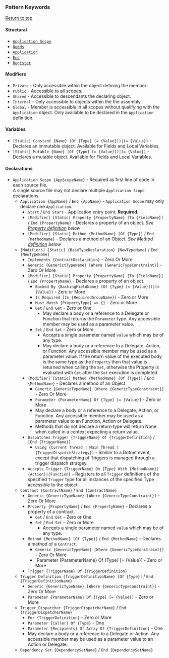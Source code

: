 ### Pattern Keywords

[Return to top](#pattern-programming-language)

#### Structural

* [`Application Scope`](#Application-Scope-Keyword)
* [`Needs`](#Needs-Keyword)
* [`Application`](#Application-Keyword)
* [`End`](#End-Keyword)
* [`Register`](#Register-Keyword)

#### Modifiers

* `Private` - Only accessible within the object defining the member.
* `Public` - Accessible to all scopes.
* `Shared` - Accessible to descendants the declaring object.
* `Internal` - Only accessible to objects within the the assembly.
* `Global` - Member is accessible in all scopes without qualifying with the `Application` object.  Only available to be declared in the `Application` definition.

#### Variables

* `[Static] Constant {Name} (Of {Type} [= {Value}])|(= {Value})` - Declares an immutable object.  Available for Fields and Local Variables.
* `[Static] Mutable {Name} (Of {Type} [= {Value}])|(= {Value})` - Declares a mutable object.  Available for Fields and Local Variables.

#### Declarations
* <a name='#Application-Scope-Definition'></a> `Application Scope {AppScopeName}` - Required as first line of code in each source file.  
    A single source file may not declare multiple `Application Scope` declarations.
    * <a name='#Application-Definition'></a> `Application {AppName}` / `End {AppName}` - `Application Scope` may only declare one `Application`.
        * `Start` / `End Start` - Application entry point.  __Required__.
        * `[Modifier] [Static] Property {PropertyName} [To {FieldName}]` / `End {PropertyName}` -
            Declares a property of an object. _See [Property definition](#Property-Definition) below_
        * `[Modifier] [Static] Method {MethodName} [Of {Type}]` / `End {MethodName}` - Declares a 
            method of an Object. _See [Method definition](#Method-Definition) below_
    * <a name='#Object-Definition'></a> `[Modifiers] [Static] {BaseTypeDeclaration} {NewTypeName}` / `End {NewTypeName}`
        * `Implements {ContractDeclaration}` - Zero Or More
        * `Generic {GenerictTypeName} [Where {GenericTypeConstraint}]` - Zero Or More
        * <a name='#Property-Definition'></a> `[Modifier] [Static] Property {PropertyName} [To {FieldName}]` / `End {PropertyName}` -
            Declares a property of an object.
            * `Backed By {BackingFieldName} (Of {Type} [= {Value}])|(= {Value})` - Zero or More
            * `Is Required [In {RequiredGroupName}]` - Zero or More
            * `Must Match {PropertyType} => {}` - Zero or More
            * `Get` / `End Get` - Zero or One
                * May declare a body or a reference to a Delegate or Function that returns the `Parameter` 
                    type.  Any accessible member may be used as a parameter value.
            * `Set` / `End Set` - Zero or More
                * Accepts a single parameter named `value` which may be of any type.
                * May declare a body or a reference to a Delegate, Action, or Function.  Any 
                    accessible member may be used as a parameter value.  If the return value
                    of the executed body is the same type as the `Property` then that value 
                    is returned when calling the `Set`, otherwise the Property is evaluated 
                    with `Get` after the `Set` execution is completed.
        * <a name='#Method-Definition'></a> `[Modifier] [Static] Method {MethodName} [Of {Type}]` / `End {MethodName}` - Declares a method of an Object
            * `Generic {GenericTypeName} [Where {GenericTypeConstraint}]` - Zero Or More
            * `Parameter {ParameterName} Of {Type} [= {Value}]` - Zero or More
            * May declare a body or a reference to a Delegate, Action, or Function.  Any accessible
                member may be used as a parameter value to an Function, Action or Delegate.
            * Methods that do not declare a return type will return None when called in a context
                expecting a return value.
        * <a name='#Dispatches-Trigger-Definition'></a> `Dispatches Trigger {TriggerName} Of {TriggerDefinition}` / `[End {TriggerName}]`
            * `Using {Current Thread | Main Thread | {TriggerDispatchStrategy})` - Similar to a Dotnet
                event, except that dispatching of Triggers is managed through a trigger dispatch stratgey.
        * <a name='#Accepts-Trigger-Definition'></a> `Accepts Trigger {TriggerName} On {Type} With {MethodName}|{Action}|{Function}` - Registers to all
            `Trigger` definitions of the specified `Trigger` type for all instances of the specified 
            Type accessible to the object.
    * <a name='#Contract-Definition'></a> `Contract {ContractName}` / `End {ContractName}`
        * `Generic {GenericTypeName} [Where {GenericTypeConstraint}]` - Zero Or More
        * `Property {PropertyName}` / `End {PropertyName}` - Declares a property of a contract.
            * `Get` / `End Get` - Zero or One
            * `Set` / `End Set` - Zero or More
                * Accepts a single parameter named `value` which may be of any type.
        * `Method {MethodName} [Of {Type}]` / `End {MethodName}` - Declares a method of a `Contract`.
            * `Generic {GenericTypeName} [Where {GenericTypeConstraint}]` - Zero Or More
            * `Parameter {ParameterName} Of {Type} [= {Value}] - Zero or More
        * `Trigger {TriggerName} Of {TriggerDefinition}`
    * <a name='#Trigger-Definition'></a> `Trigger Definition {TriggerDefinitionName} [Of {Type}]` / `End {TriggerDefinitionName}`
        * `Generic {GenericTypeName} [Where {GenericTypeConstraint}]` - Zero Or More
        * `Parameter {ParameterName} Of {Type} [= {Value}]` - Zero or More
    * <a name='#Trigger-Dispatcher-Definition'></a> `Trigger Dispatcher {TriggerDispatcherName}` / `End {TriggerDispatcherName}`
        * `For {TriggerDefinition}` - Zero or More
        * `Parameter {Caller} Of {Type}` - One
        * `Parameter {Recipients} Of Array Of {TriggerDefinition}` - One
        * May declare a body or a reference to a Delegate or Action.  Any accessible
            member may be used as a parameter value to an Action or Delegate.
    * `Dependency Set {DependencySetName}` / `End {DependencySetName}`
